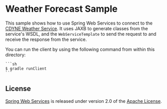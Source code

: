 # Weather Forecast Sample

This sample shows how to use Spring Web Services to connect to the [CDYNE Weather Service].
It uses JAXB to generate classes from the service's WSDL, and the `WebServiceTemplate` to
send the request to and receive the response from the service.

You can run the client by using the following command from within this directory:

	```sh
	$ gradle runClient
	```
		
## License

[Spring Web Services] is released under version 2.0 of the [Apache License].

[Spring Web Services]: https://projects.spring.io/spring-ws
[Apache License]: http://www.apache.org/licenses/LICENSE-2.0
[CDYNE Weather Service]: https://wiki.cdyne.com/index.php/CDYNE_Weather